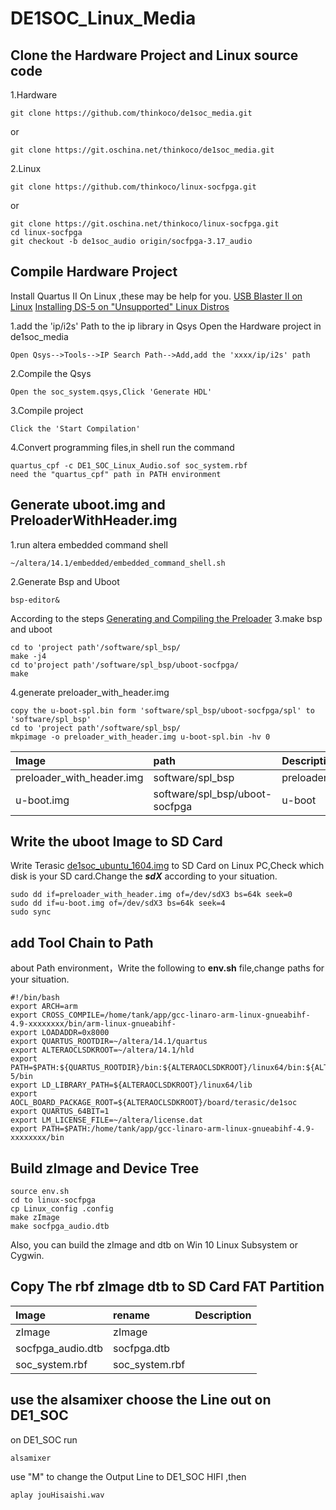 # DE1SOC_Linux_Media
## Clone the Hardware Project and Linux source code
1.Hardware

	git clone https://github.com/thinkoco/de1soc_media.git
or

	git clone https://git.oschina.net/thinkoco/de1soc_media.git
2.Linux

	git clone https://github.com/thinkoco/linux-socfpga.git
or

	git clone https://git.oschina.net/thinkoco/linux-socfpga.git
	cd linux-socfpga
	git checkout -b de1soc_audio origin/socfpga-3.17_audio

## Compile Hardware Project
Install Quartus II On Linux ,these may be help for you.
[USB Blaster II on Linux](https://rocketboards.org/foswiki/view/Documentation/UsingUSBBlasterUnderLinux)
[Installing DS-5 on "Unsupported" Linux Distros](https://rocketboards.org/foswiki/view/Documentation/InstallingDS5OnUnsupportedLinuxDistros)

1.add the 'ip/i2s' Path to the ip library in Qsys
Open the Hardware project in de1soc_media 

	Open Qsys-->Tools-->IP Search Path-->Add,add the 'xxxx/ip/i2s' path
2.Compile the Qsys 

	Open the soc_system.qsys,Click 'Generate HDL'	
3.Compile project

	Click the 'Start Compilation'
4.Convert programming files,in shell run the command

	quartus_cpf -c DE1_SOC_Linux_Audio.sof soc_system.rbf
	need the "quartus_cpf" path in PATH environment

## Generate uboot.img and PreloaderWithHeader.img
1.run altera embedded command shell

	~/altera/14.1/embedded/embedded_command_shell.sh
2.Generate Bsp and Uboot

	bsp-editor&
According to the steps [Generating and Compiling the Preloader](https://rocketboards.org/foswiki/view/Documentation/GSRD131Preloader#Compiling_the_Preloader)
3.make bsp and uboot

	cd to 'project path'/software/spl_bsp/
	make -j4
	cd to'project path'/software/spl_bsp/uboot-socfpga/
	make
4.generate preloader_with_header.img

	copy the u-boot-spl.bin form 'software/spl_bsp/uboot-socfpga/spl' to 'software/spl_bsp'
	cd to 'project path'/software/spl_bsp/
	mkpimage -o preloader_with_header.img u-boot-spl.bin -hv 0

| Image                     | path                           | Description   |
| :------------------------ |:------------------------------ | ------------- |
| preloader_with_header.img | software/spl_bsp               | preloader     |
| u-boot.img                | software/spl_bsp/uboot-socfpga | u-boot        |

## Write the uboot Image to SD Card
Write Terasic [de1soc\_ubuntu\_1604.img](http://www.terasic.com/downloads/cd-rom/de1-soc/linux_BSP/de1soc_ubuntu_1604.zip) to SD Card
on Linux PC,Check which disk is your SD card.Change the ***sdX*** according to your situation.

	sudo dd if=preloader_with_header.img of=/dev/sdX3 bs=64k seek=0
	sudo dd if=u-boot.img of=/dev/sdX3 bs=64k seek=4
	sudo sync

## add Tool Chain to Path 
about Path environment，Write the following to **env.sh** file,change paths for your situation.

	#!/bin/bash
	export ARCH=arm
	export CROSS_COMPILE=/home/tank/app/gcc-linaro-arm-linux-gnueabihf-4.9-xxxxxxxx/bin/arm-linux-gnueabihf-
	export LOADADDR=0x8000
	export QUARTUS_ROOTDIR=~/altera/14.1/quartus
	export ALTERAOCLSDKROOT=~/altera/14.1/hld
	export PATH=$PATH:${QUARTUS_ROOTDIR}/bin:${ALTERAOCLSDKROOT}/linux64/bin:${ALTERAOCLSDKROOT}/bin:~/altera/14.1/embedded/ds-5/bin
	export LD_LIBRARY_PATH=${ALTERAOCLSDKROOT}/linux64/lib
	export AOCL_BOARD_PACKAGE_ROOT=${ALTERAOCLSDKROOT}/board/terasic/de1soc
	export QUARTUS_64BIT=1
	export LM_LICENSE_FILE=~/altera/license.dat
	export PATH=$PATH:/home/tank/app/gcc-linaro-arm-linux-gnueabihf-4.9-xxxxxxxx/bin

## Build zImage and Device Tree

	source env.sh
	cd to linux-socfpga
	cp Linux_config .config
	make zImage
	make socfpga_audio.dtb

Also, you can build the zImage and dtb on Win 10 Linux Subsystem or Cygwin.

## Copy The rbf zImage dtb to SD Card FAT Partition
| Image                     | rename     | Description   |
| :----------------- |:----------------- | ------------- |
| zImage             | zImage            |               |
| socfpga_audio.dtb  | socfpga.dtb       |               |
| soc_system.rbf     | soc\_system.rbf   |               |

## use the alsamixer choose the Line out on DE1_SOC 
on DE1_SOC run 

	alsamixer

use "M" to change the Output Line to DE1_SOC HIFI ,then 

	aplay jouHisaishi.wav

